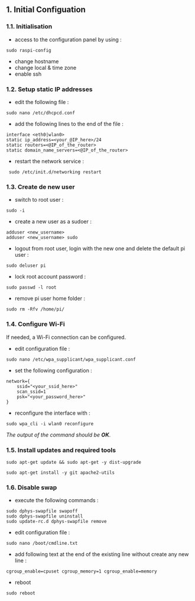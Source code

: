 ## 1. Initial Configuation

### 1.1. Initialisation

* access to the configuration panel by using : 
```
sudo raspi-config
```
* change hostname
* change local & time zone
* enable ssh

### 1.2. Setup static IP addresses
* edit the following file : 
```
sudo nano /etc/dhcpcd.conf
```
* add the following lines to the end of the file : 
```
interface <eth0|wlan0>
static ip_address=<your_@IP_here>/24
static routers=<@IP_of_the_router>
static domain_name_servers=<@IP_of_the_router>
```
* restart the network service : 
```
 sudo /etc/init.d/networking restart
```

### 1.3. Create de new user
* switch to root user : 
```
sudo -i
```
* create a new user as a sudoer : 
```
adduser <new_username>
adduser <new_username> sudo
``` 
* logout from root user, login with the new one and delete the default pi user : 
```
sudo deluser pi
```
* lock root account password :
```
sudo passwd -l root
```
* remove pi user home folder :
```
sudo rm -Rfv /home/pi/
```

### 1.4. Configure Wi-Fi
If needed, a Wi-Fi connection can be configured.

* edit configuration file :
```
sudo nano /etc/wpa_supplicant/wpa_supplicant.conf
```

* set the following configuration : 
```
network={
    ssid="<your_ssid_here>"
    scan_ssid=1
    psk="<your_password_here>"
}
```

* reconfigure the interface with : 
```
sudo wpa_cli -i wlan0 reconfigure 
```
_The output of the command should be **OK**_.

### 1.5. Install updates and required tools

```
sudo apt-get update && sudo apt-get -y dist-upgrade

sudo apt-get install -y git apache2-utils
```

### 1.6. Disable swap

* execute the following commands :
``` 
sudo dphys-swapfile swapoff
sudo dphys-swapfile uninstall
sudo update-rc.d dphys-swapfile remove
``` 
* edit configuration file : 
```
sudo nano /boot/cmdline.txt
```
* add following text at the end of the existing line without create any new line : 
```
cgroup_enable=cpuset cgroup_memory=1 cgroup_enable=memory
```
* reboot 
```
sudo reboot
``` 